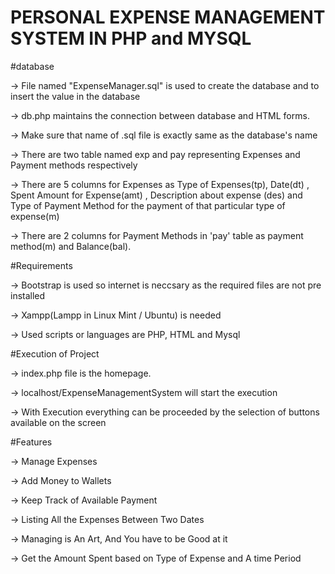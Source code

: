 ﻿# PERSONAL EXPENSE MANAGEMENT SYSTEM IN PHP and MYSQL
 
 

#database 

-> File named "ExpenseManager.sql" is used to create the database and to insert the value in the database

-> db.php maintains the connection between database and HTML forms.

-> Make sure that name of .sql file is exactly same as the database's name

-> There are two table named exp and pay representing Expenses and Payment methods respectively 

-> There are 5 columns for Expenses as Type of Expenses(tp), Date(dt) , Spent Amount for Expense(amt) , Description about expense (des) and Type of Payment Method for the payment of that particular type of expense(m)

-> There are 2 columns for Payment Methods in 'pay' table as payment method(m) and Balance(bal).




#Requirements

-> Bootstrap is used so internet is neccsary as the required files are not pre installed

-> Xampp(Lampp in Linux Mint / Ubuntu) is needed 

-> Used scripts or languages are PHP, HTML and Mysql
  

#Execution of Project 

-> index.php file is the homepage.

-> localhost/ExpenseManagementSystem will start the execution 

-> With Execution everything can be proceeded by the selection of buttons available on the screen 



#Features

-> Manage Expenses

-> Add Money to Wallets            

-> Keep Track of Available Payment

-> Listing All the Expenses Between Two Dates

-> Managing is An Art, And You have to be Good at it

-> Get the Amount Spent based on Type of Expense and A time Period

